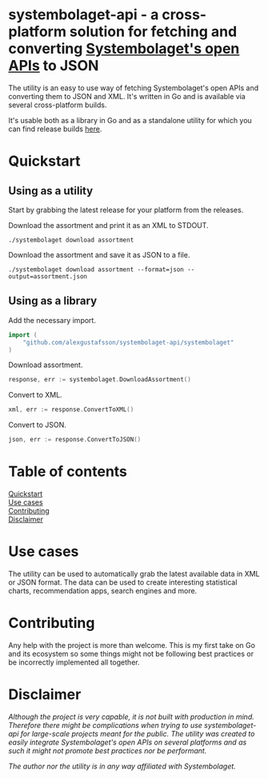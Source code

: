 systembolaget-api  - a cross-platform solution for fetching and converting [Systembolaget's open APIs](https://www.systembolaget.se/api/) to JSON
======

The utility is an easy to use way of fetching Systembolaget's open APIs and converting them to JSON and XML. It's written in Go and is available via several cross-platform builds.

It's usable both as a library in Go and as a standalone utility for which you can find release builds [here](https://github.com/AlexGustafsson/systembolaget-api-fetch/releases/).

# Quickstart
<a name="quickstart"></a>

## Using as a utility

Start by grabbing the latest release for your platform from the releases.

Download the assortment and print it as an XML to STDOUT.

```shell
./systembolaget download assortment
```

Download the assortment and save it as JSON to a file.

```shell
./systembolaget download assortment --format=json --output=assortment.json
```

## Using as a library

Add the necessary import.

```go
import (
	"github.com/alexgustafsson/systembolaget-api/systembolaget"
)
```

Download assortment.

```go
response, err := systembolaget.DownloadAssortment()
```

Convert to XML.

```go
xml, err := response.ConvertToXML()
```

Convert to JSON.

```go
json, err := response.ConvertToJSON()
```

# Table of contents

[Quickstart](#quickstart)<br/>
[Use cases](#usecases)<br/>
[Contributing](#contributing)<br/>
[Disclaimer](#disclaimer)

# Use cases
<a name="usecases"></a>

The utility can be used to automatically grab the latest available data in XML or JSON format. The data can be used to create interesting statistical charts, recommendation apps, search engines and more.

# Contributing
<a name="contributing"></a>

Any help with the project is more than welcome. This is my first take on Go and its ecosystem so some things might not be following best practices or be incorrectly implemented all together.

# Disclaimer
<a name="disclaimer"></a>

_Although the project is very capable, it is not built with production in mind. Therefore there might be complications when trying to use systembolaget-api for large-scale projects meant for the public. The utility was created to easily integrate Systembolaget's open APIs on several platforms and as such it might not promote best practices nor be performant._

_The author nor the utility is in any way affiliated with Systembolaget._
